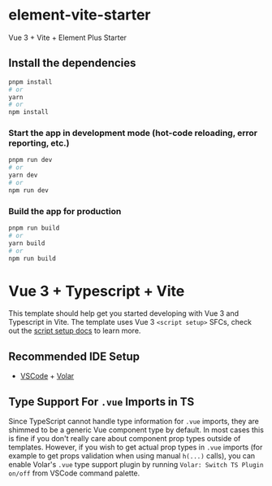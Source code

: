 # element-vite-starter

Vue 3 + Vite + Element Plus Starter

## Install the dependencies

```bash
pnpm install
# or
yarn
# or
npm install
```

### Start the app in development mode (hot-code reloading, error reporting, etc.)

```bash
pnpm run dev
# or
yarn dev
# or
npm run dev
```



### Build the app for production

```bash
pnpm run build
# or
yarn build
# or
npm run build
```



# Vue 3 + Typescript + Vite

This template should help get you started developing with Vue 3 and Typescript in Vite. The template uses Vue 3 `<script setup>` SFCs, check out the [script setup docs](https://v3.vuejs.org/api/sfc-script-setup.html#sfc-script-setup) to learn more.

## Recommended IDE Setup

- [VSCode](https://code.visualstudio.com/) + [Volar](https://marketplace.visualstudio.com/items?itemName=johnsoncodehk.volar)

## Type Support For `.vue` Imports in TS

Since TypeScript cannot handle type information for `.vue` imports, they are shimmed to be a generic Vue component type by default. In most cases this is fine if you don't really care about component prop types outside of templates. However, if you wish to get actual prop types in `.vue` imports (for example to get props validation when using manual `h(...)` calls), you can enable Volar's `.vue` type support plugin by running `Volar: Switch TS Plugin on/off` from VSCode command palette.

